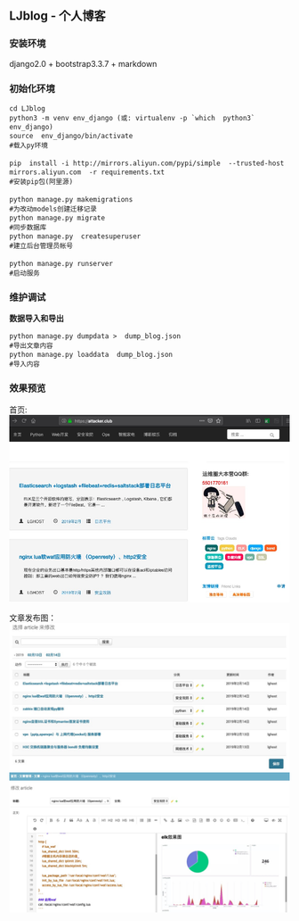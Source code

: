 ##  LJblog - 个人博客


### 安装环境
django2.0 + bootstrap3.3.7 + markdown




### 初始化环境
```
cd LJblog
python3 -m venv env_django (或: virtualenv -p `which  python3` env_django)
source  env_django/bin/activate
#载入py环境

pip  install -i http://mirrors.aliyun.com/pypi/simple  --trusted-host mirrors.aliyun.com  -r requirements.txt
#安装pip包(阿里源)

python manage.py makemigrations 
#为改动models创建迁移记录
python manage.py migrate 
#同步数据库
python manage.py  createsuperuser
#建立后台管理员帐号

python manage.py runserver
#启动服务
```

### 维护调试
**数据导入和导出**
```
python manage.py dumpdata >  dump_blog.json 
#导出文章内容
python manage.py loaddata  dump_blog.json
#导入内容
```


### 效果预览

首页:
![首页](doc/index.jpg)

文章发布图：
![后台](doc/article1.jpg)
![后台](doc/article2.jpg)


